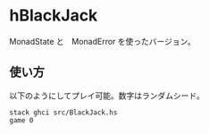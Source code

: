 # hBlackJack

MonadState と　MonadError を使ったバージョン。

## 使い方
以下のようにしてプレイ可能。数字はランダムシード。

~~~
stack ghci src/BlackJack.hs
game 0
~~~
